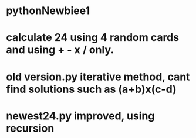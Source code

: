 # pythonNewbiee1
# calculate 24 using 4 random cards and using  + - x / only.
# old version.py iterative method, cant find solutions such as (a+b)x(c-d)
# newest24.py improved, using recursion
